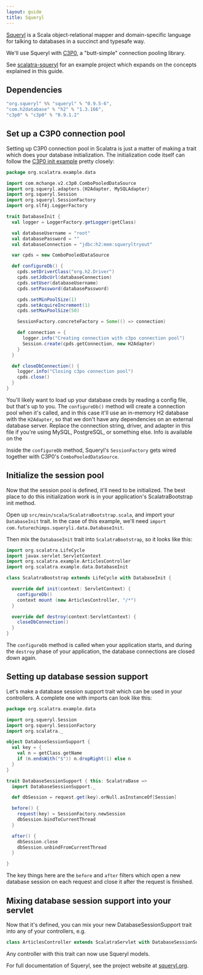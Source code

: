 ```yaml
---
layout: guide
title: Squeryl
---
```


[Squeryl](http://squeryl.org/) is a Scala object-relational mapper and
domain-specific language for talking to databases in a succinct and
typesafe way.

We'll use Squeryl with [C3P0](http://www.mchange.com/projects/c3p0/),
a "butt-simple" connection pooling library.

<div class="alert alert-info">
  <span class="badge badge-info"><i class="icon-flag icon-white"></i></span>
  See
  <a href="https://github.com/scalatra/scalatra-website-examples/tree/master/2.2/persistence/scalatra-squeryl">scalatra-squeryl</a>
  for an example project which expands on the concepts explained in this guide.
</div>

## Dependencies

```scala
"org.squeryl" %% "squeryl" % "0.9.5-6",
"com.h2database" % "h2" % "1.3.166",
"c3p0" % "c3p0" % "0.9.1.2"
```

## Set up a C3P0 connection pool

Setting up C3P0 connection pool in Scalatra is just a matter of making
a trait which does your database initialization. The initialization
code itself can follow the
[C3P0 init example](http://www.mchange.com/projects/c3p0/#quickstart)
pretty closely:

```scala
package org.scalatra.example.data

import com.mchange.v2.c3p0.ComboPooledDataSource
import org.squeryl.adapters.{H2Adapter, MySQLAdapter}
import org.squeryl.Session
import org.squeryl.SessionFactory
import org.slf4j.LoggerFactory

trait DatabaseInit {
  val logger = LoggerFactory.getLogger(getClass)

  val databaseUsername = "root"
  val databasePassword = ""
  val databaseConnection = "jdbc:h2:mem:squeryltryout"

  var cpds = new ComboPooledDataSource

  def configureDb() {
    cpds.setDriverClass("org.h2.Driver")
    cpds.setJdbcUrl(databaseConnection)
    cpds.setUser(databaseUsername)
    cpds.setPassword(databasePassword)

    cpds.setMinPoolSize(1)
    cpds.setAcquireIncrement(1)
    cpds.setMaxPoolSize(50)

    SessionFactory.concreteFactory = Some(() => connection)

    def connection = {
      logger.info("Creating connection with c3po connection pool")
      Session.create(cpds.getConnection, new H2Adapter)
    }
  }

  def closeDbConnection() {
    logger.info("Closing c3po connection pool")
    cpds.close()
  }
}
```

You'll likely want to load up your database creds by reading a config file,
but that's up to you. The `configureDb()` method will create a connection pool when it's called, and in this case it'll use an in-memory H2 database with the `H2Adapter`, so that we don't have any dependencies on an external database server. Replace the connection string, driver, and adapter in this file if you're using MySQL, PostgreSQL, or something else. Info is available on the

Inside the `configureDb` method, Squeryl's `SessionFactory` gets wired together
with C3P0's `ComboPooledDataSource`.

## Initialize the session pool

Now that the session pool is defined, it'll need to be initialized. The best
place to do this initialization work is in your application's ScalatraBootstrap
init method.

Open up `src/main/scala/ScalatraBootstrap.scala`, and import your `DatabaseInit`
trait. In the case of this example, we'll need
`import com.futurechimps.squeryli.data.DatabaseInit`.

Then mix the `DatabaseInit` trait into `ScalatraBootstrap`, so it looks like this:

```scala
import org.scalatra.LifeCycle
import javax.servlet.ServletContext
import org.scalatra.example.ArticlesController
import org.scalatra.example.data.DatabaseInit

class ScalatraBootstrap extends LifeCycle with DatabaseInit {

  override def init(context: ServletContext) {
    configureDb()
    context mount (new ArticlesController, "/*")
  }

  override def destroy(context:ServletContext) {
    closeDbConnection()
  }
}
```

The `configureDb` method is called when your application starts, and during the
`destroy` phase of your application, the database connections are closed down
again.

## Setting up database session support

Let's make a database session support trait which can be used in your
controllers. A complete one with imports can look like this:

```scala
package org.scalatra.example.data

import org.squeryl.Session
import org.squeryl.SessionFactory
import org.scalatra._

object DatabaseSessionSupport {
  val key = {
    val n = getClass.getName
    if (n.endsWith("$")) n.dropRight(1) else n
  }
}

trait DatabaseSessionSupport { this: ScalatraBase =>
  import DatabaseSessionSupport._

  def dbSession = request.get(key).orNull.asInstanceOf[Session]

  before() {
    request(key) = SessionFactory.newSession
    dbSession.bindToCurrentThread
  }

  after() {
    dbSession.close
    dbSession.unbindFromCurrentThread
  }

}
```

The key things here are the `before` and `after` filters which open a new database
session on each request and close it after the request is finished.

## Mixing database session support into your servlet

Now that it's defined, you can mix your new DatabaseSessionSupport trait into
any of your controllers, e.g.

```scala
class ArticlesController extends ScalatraServlet with DatabaseSessionSupport
```

Any controller with this trait can now use Squeryl models.

For full documentation of Squeryl, see the project website at
[squeryl.org](http://squeryl.org).
